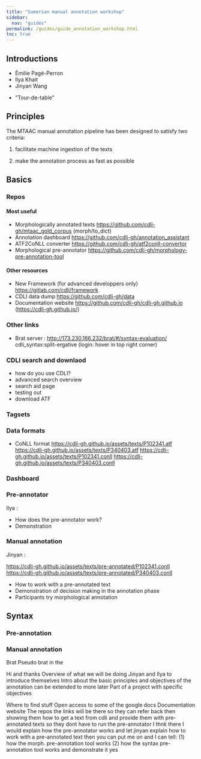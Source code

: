 ```yaml
---
title: "Sumerian manual annotation workshop"
sidebar:
  nav: "guides"
permalink: /guides/guide_annotation_workshop.html
toc: true
---
```


<!--
Salutations and thanks, first time!;
overview of workshop:
hands on, practical

-->

## Introductions

- Émilie Pagé-Perron
- Ilya Khait
- Jinyan Wang
<!--
background, role;
-->
- "Tour-de-table"
<!--
background, technical, sumerian;
-->


## Principles

The MTAAC manual annotation pipeline has been designed to satisfy two criteria:
<!--
talk about that more during talk
-->

1) facilitate machine ingestion of the texts
<!--
- part of MTAAC w specific objectives
- data spacity challenge, increase repetition/ more patterns to pick-up
- practical and democratically used formats
-->
2) make the annotation process as fast as possible
<!--
- not necesserilly user friendly
    interface
    learning curve
    installtion
- Tools def can be reused ands improved for other projects
- will be integrated in the enw cdli website as services
- Stuggle to annotate fast:
  - still working on the tagset, eg why stem reduplicated?
-->

## Basics

### Repos
#### Most useful
- Morphologically annotated texts https://github.com/cdli-gh/mtaac_gold_corpus (morph/to_dict)
- Annotation dashboard https://github.com/cdli-gh/annotation_assistant
- ATF2CoNLL converter https://github.com/cdli-gh/atf2conll-convertor
- Morphological pre-annotator https://github.com/cdli-gh/morphology-pre-annotation-tool <!-- Ilya will expalin its principles -->


#### Other resources
- New Framework (for advanced developpers only) https://gitlab.com/cdli/framework
- CDLI data dump https://github.com/cdli-gh/data
- Documentation website https://github.com/cdli-gh/cdli-gh.github.io (https://cdli-gh.github.io/)

### Other links
- Brat server : http://173.230.166.232/brat/#/syntax-evaluation/ cdli_syntax:split-ergative (login: hover in top right corner)

### CDLI search and downlaod
<!--
useful until at least the end of the summer
talk about the new interface @ talk 
-->

- how do you use CDLI?
- advanced search overview
- search aid page
- testing out
- download ATF

### Tagsets

### Data formats
- CoNLL format
https://cdli-gh.github.io/assets/texts⁩/P102341.atf
https://cdli-gh.github.io/assets/texts⁩/P340403.atf
https://cdli-gh.github.io/assets/texts⁩/P102341.conll
https://cdli-gh.github.io/assets/texts⁩/P340403.conll

### Dashboard


### Pre-annotator
Ilya : 
- How does the pre-annotator work?
- Demonstration

  
### Manual annotation
Jinyan :

https://cdli-gh.github.io/assets/texts⁩/pre-annotated⁩/P102341.conll
https://cdli-gh.github.io/assets/texts⁩/pre-annotated⁩/P340403.conll

- How to work with a pre-annotated text
- Demonstration of decision making in the annotation phase
- Participants try morphological annotation

## Syntax


### Pre-annotation

### Manual annotation
Brat
Pseudo brat in the 




Hi and thanks 
Overview of what we will be doing
Jinyan and Ilya to introduce themselves
Intro about the basic principles and objectives of the annotation
can be extended to more later
Part of a project with specific objectives

Where to find stuff
Open access to some of the google docs
Documentation website
The repos
the links will be there so they can refer back
then showing them how to get a text from cdli
and provide them with pre-annotated texts
so they dont have to run the pre-annotator
I thnk there I would explain how the pre-annotator works
and let jinyan explain how to work with a pre-annotated text
then you can put me on and I can tell:
(1) how the morph. pre-annotation tool works 
(2) how the syntax pre-annotation tool works
and demonstrate it
yes

